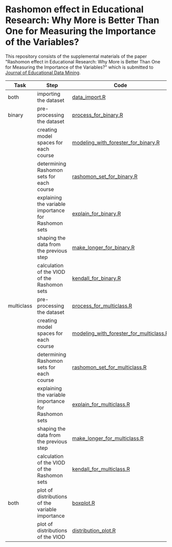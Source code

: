 # Rashomon effect in Educational Research: Why More is Better Than One for Measuring the Importance of the Variables?

This repository consists of the supplemental materials of the paper "Rashomon effect in Educational Research: Why More is Better Than One for Measuring the Importance of the Variables?" which is submitted to [Journal of Educational Data Mining](https://jedm.educationaldatamining.org/index.php/JEDM/index).


| Task       | Step                                                 | Code                                                                                                                     | Input                                                 | Output |
| ---------- |------------------------------------------------------| ------------------------------------------------------------------------------------------------------------------------ | ----------------------------------------------------- | ------ |
| both       | importing the dataset                                | [data_import.R](https://github.com/mcavs/JEDM_paper/blob/main/data_import.R)                                             | [:file_folder: data](https://github.com/mcavs/JEDM_paper/tree/main/data)|
| binary     | pre-processing the dataset                           | [process_for_binary.R](https://github.com/mcavs/JEDM_paper/blob/main/process_for_binary.R)                               | []() |-|
|            | creating model spaces for each course                | [modeling_with_forester_for_binary.R](https://github.com/mcavs/JEDM_paper/blob/main/modeling_with_forester_for_binary.R) |-|-|
|            | determining Rashomon sets for each course            | [rashomon_set_for_binary.R](https://github.com/mcavs/JEDM_paper/blob/main/rashomon_set_for_binary.R)                     |-|-|
|            | explaining the variable importance for Rashomon sets | [explain_for_binary.R](https://github.com/mcavs/JEDM_paper/blob/main/explain_for_binary.R)                               |-|[:file_folder: binary_rds](https://github.com/mcavs/JEDM_paper/tree/main/binary_rds)|
|            | shaping the data from the previous step              | [make_longer_for_binary.R](https://github.com/mcavs/JEDM_paper/blob/main/make_longer_for_binary.R)                       |-|-|
|            | calculation of the VIOD of the Rashomon sets         | [kendall_for_binary.R](https://github.com/mcavs/JEDM_paper/blob/main/kendall_for_binary.R)                               |-|-|
| multiclass | pre-processing the dataset                           | [process_for_multiclass.R](https://github.com/mcavs/JEDM_paper/blob/main/process_for_multiclass.R)                       |-|-|
|            | creating model spaces for each course                | [modeling_with_forester_for_multiclass.R]()                                                                              |-|-|
|            | determining Rashomon sets for each course            | [rashomon_set_for_multiclass.R](https://github.com/mcavs/JEDM_paper/blob/main/rashomon_set_for_multiclass.R)             |-|-|
|            | explaining the variable importance for Rashomon sets | [explain_for_multiclass.R](https://github.com/mcavs/JEDM_paper/blob/main/explain_for_multiclass.R)                       |-|[:file_folder: multiclass_rds](https://github.com/mcavs/JEDM_paper/tree/main/binary_rds)|
|            | shaping the data from the previous step              | [make_longer_for_multiclass.R](https://github.com/mcavs/JEDM_paper/blob/main/make_longer_for_multiclass.R)               |-|-|
|            | calculation of the VIOD of the Rashomon sets         | [kendall_for_multiclass.R](https://github.com/mcavs/JEDM_paper/blob/main/kendall_for_multiclass.R)                       |-|-|
| both       | plot of distributions of the variable importance     | [boxplot.R](https://github.com/mcavs/JEDM_paper/blob/main/code/boxplot.R)                                                |-|[Figure 2]()|
|            | plot of distributions of the VIOD                    | [distribution_plot.R](https://github.com/mcavs/JEDM_paper/blob/main/code/distribution_plot.R)                            |-|[Figure 3]()|
